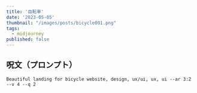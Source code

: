 ```yaml
---
title: '自転車'
date: '2023-05-05'
thumbnail: "/images/posts/bicycle001.png"
tags:
  - midjourney
published: false
---
```


## 呪文（プロンプト）
```
Beautiful landing for bicycle website, design, ux/ui, ux, ui --ar 3:2 --v 4 --q 2
```